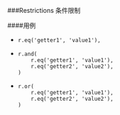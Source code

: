 ###Restrictions 条件限制


####用例


 - 
    ```
    r.eq('getter1', 'value1'),
    ```
    
 - 
    ```
    r.and(
        r.eq('getter1', 'value1'),
        r.eq('getter2', 'value2'),
    )
    ```
    
 -
    ```
    r.or(
        r.eq('getter1', 'value1'),
        r.eq('getter2', 'value2'),
    )
    ```
